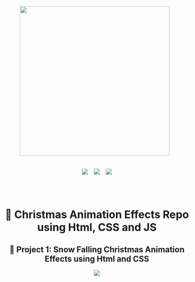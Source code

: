 <div align="center">
<img width="400px" src="https://github.com/Clara-Pacheco/xmas-vibes-projects/blob/main/SNOW-FALLING-XMAS-ANIMATION/imgs/2-28715_happy-holidays-png-file-happy-holidays-png-transparent.png" alt="">&nbsp;&nbsp;&nbsp;
<br>
<br>

<p align="center">
<img src="https://img.shields.io/github/last-commit/Clara-Pacheco/happy-holidays?style=for-the-badge"/>&nbsp;&nbsp;&nbsp;
<img src="https://img.shields.io/github/repo-size/Clara-Pacheco/happy-holidays?style=for-the-badge"/>&nbsp;&nbsp;&nbsp;
<img src="https://img.shields.io/github/languages/count/Clara-Pacheco/happy-holidays?style=for-the-badge"/>
</p>
<br>
<br>

# 🎅 Christmas Animation Effects Repo using Html, CSS and JS

## 🎄 Project 1: Snow Falling Christmas Animation Effects using Html and CSS

![](https://github.com/Clara-Pacheco/happy-holidays/blob/main/SNOW-FALLING-XMAS-ANIMATION/videos/Happy-Holidays-Google-Chrome-2022-12-22-08-15-00.gif)



